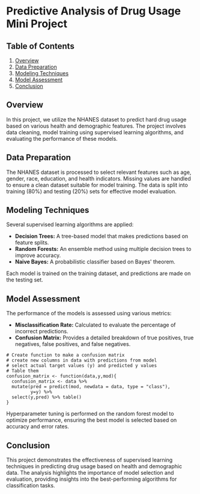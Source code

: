 # Predictive Analysis of Drug Usage Mini Project   
 
## Table of Contents
1. [Overview](#overview)
2. [Data Preparation](#data-preparation)
3. [Modeling Techniques](#modeling-techniques)
4. [Model Assessment](#model-assessment)  
5. [Conclusion](#conclusion)

## Overview
In this project, we utilize the NHANES dataset to predict hard drug usage based on various health and demographic features. The project involves data cleaning, model training using supervised learning algorithms, and evaluating the performance of these models.

## Data Preparation
The NHANES dataset is processed to select relevant features such as age, gender, race, education, and health indicators. Missing values are handled to ensure a clean dataset suitable for model training. The data is split into training (80%) and testing (20%) sets for effective model evaluation.

## Modeling Techniques
Several supervised learning algorithms are applied:
- **Decision Trees:** A tree-based model that makes predictions based on feature splits.
- **Random Forests:** An ensemble method using multiple decision trees to improve accuracy.
- **Naive Bayes:** A probabilistic classifier based on Bayes' theorem.

Each model is trained on the training dataset, and predictions are made on the testing set.

## Model Assessment
The performance of the models is assessed using various metrics:
- **Misclassification Rate:** Calculated to evaluate the percentage of incorrect predictions.
- **Confusion Matrix:** Provides a detailed breakdown of true positives, true negatives, false positives, and false negatives.
```
# Create function to make a confusion matrix 
# create new columns in data with predictions from model
# select actual target values (y) and predicted y values
# Table them
confusion_matrix <- function(data,y,mod){
  confusion_matrix <- data %>% 
  mutate(pred = predict(mod, newdata = data, type = "class"),
         y=y) %>%
  select(y,pred) %>% table()
}
```

Hyperparameter tuning is performed on the random forest model to optimize performance, ensuring the best model is selected based on accuracy and error rates.

## Conclusion
This project demonstrates the effectiveness of supervised learning techniques in predicting drug usage based on health and demographic data. The analysis highlights the importance of model selection and evaluation, providing insights into the best-performing algorithms for classification tasks.
